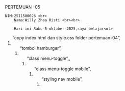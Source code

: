 PERTEMUAN -05

    NIM:2511500026 <br>
        Nama:Willy Zhea Risti <br><br>

        Hari ini Rabu 5-oktober-2025,saya belajar<ol>
<ol>“copy index.html dan style.css folder pertemuan-04”,<li>
<ol>“tombol hamburger”,<li>
<ol>“class menu-toggle”,,<li>
<ol>“class menu-toggle mobile”,<li>
<ol>“styling nav mobile”,<li>